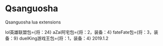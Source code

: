# Qsanguosha
Qsanguosha lua extensions

lol英雄联盟包={将：24}
aZai阿宅包={将：2，装备：4}
fateFate包={将：3，装备：9}
duelKing游戏王包={将：1，装备：4}
                              2019.1.2
